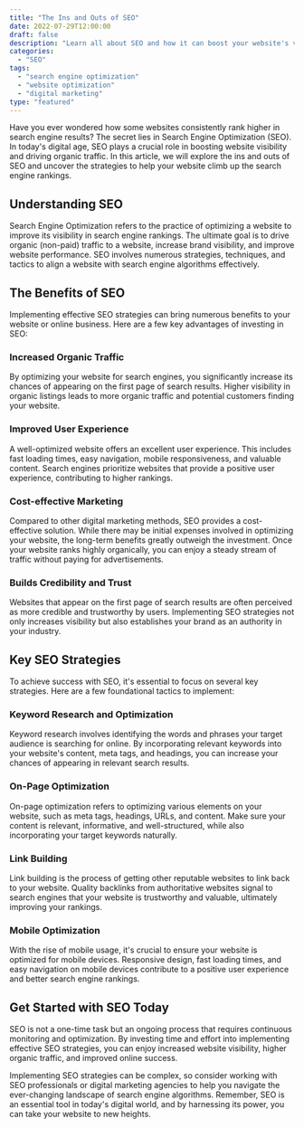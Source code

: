 ```yaml
--- 
title: "The Ins and Outs of SEO" 
date: 2022-07-29T12:00:00 
draft: false 
description: "Learn all about SEO and how it can boost your website's visibility and traffic." 
categories: 
  - "SEO" 
tags: 
  - "search engine optimization" 
  - "website optimization" 
  - "digital marketing" 
type: "featured" 
--- 
```


Have you ever wondered how some websites consistently rank higher in search engine results? The secret lies in Search Engine Optimization (SEO). In today's digital age, SEO plays a crucial role in boosting website visibility and driving organic traffic. In this article, we will explore the ins and outs of SEO and uncover the strategies to help your website climb up the search engine rankings.

## Understanding SEO

Search Engine Optimization refers to the practice of optimizing a website to improve its visibility in search engine rankings. The ultimate goal is to drive organic (non-paid) traffic to a website, increase brand visibility, and improve website performance. SEO involves numerous strategies, techniques, and tactics to align a website with search engine algorithms effectively.

## The Benefits of SEO

Implementing effective SEO strategies can bring numerous benefits to your website or online business. Here are a few key advantages of investing in SEO:

### Increased Organic Traffic

By optimizing your website for search engines, you significantly increase its chances of appearing on the first page of search results. Higher visibility in organic listings leads to more organic traffic and potential customers finding your website.

### Improved User Experience

A well-optimized website offers an excellent user experience. This includes fast loading times, easy navigation, mobile responsiveness, and valuable content. Search engines prioritize websites that provide a positive user experience, contributing to higher rankings.

### Cost-effective Marketing

Compared to other digital marketing methods, SEO provides a cost-effective solution. While there may be initial expenses involved in optimizing your website, the long-term benefits greatly outweigh the investment. Once your website ranks highly organically, you can enjoy a steady stream of traffic without paying for advertisements.

### Builds Credibility and Trust

Websites that appear on the first page of search results are often perceived as more credible and trustworthy by users. Implementing SEO strategies not only increases visibility but also establishes your brand as an authority in your industry.

## Key SEO Strategies

To achieve success with SEO, it's essential to focus on several key strategies. Here are a few foundational tactics to implement:

### Keyword Research and Optimization

Keyword research involves identifying the words and phrases your target audience is searching for online. By incorporating relevant keywords into your website's content, meta tags, and headings, you can increase your chances of appearing in relevant search results.

### On-Page Optimization

On-page optimization refers to optimizing various elements on your website, such as meta tags, headings, URLs, and content. Make sure your content is relevant, informative, and well-structured, while also incorporating your target keywords naturally.

### Link Building

Link building is the process of getting other reputable websites to link back to your website. Quality backlinks from authoritative websites signal to search engines that your website is trustworthy and valuable, ultimately improving your rankings.

### Mobile Optimization

With the rise of mobile usage, it's crucial to ensure your website is optimized for mobile devices. Responsive design, fast loading times, and easy navigation on mobile devices contribute to a positive user experience and better search engine rankings.

## Get Started with SEO Today

SEO is not a one-time task but an ongoing process that requires continuous monitoring and optimization. By investing time and effort into implementing effective SEO strategies, you can enjoy increased website visibility, higher organic traffic, and improved online success.

Implementing SEO strategies can be complex, so consider working with SEO professionals or digital marketing agencies to help you navigate the ever-changing landscape of search engine algorithms. Remember, SEO is an essential tool in today's digital world, and by harnessing its power, you can take your website to new heights.
